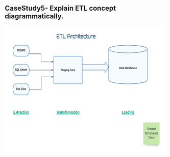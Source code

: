 ## CaseStudy5- Explain ETL concept diagrammatically.

<img src="https://github.com/Umakant03/KPI-Partners/blob/main/Case_Study/Week_2/Case_5.ETL%20architecture/ETL%20architecture.png"  height="400" width="1200">
